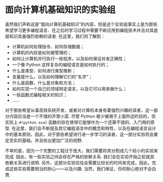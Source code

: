 # 面向计算机基础知识的实验组

虽然我们声称这是“面向计算机基础知识”的内容，但是这个实验组事实上是为那些希望学习更多编程语言、在之后的学习过程中需要不断应用到编程技术并且对其底层知识具备强烈依赖的读者. 在这里，我们将了解到：

- 计算机如何处理指令、如何存储数据；
- 计算机的内存是如何被管理的；
- 如何让计算机并行执行一些程序，以及如何保证并发正确性；
- 一个像 Python 这样复杂的编程语言是如何执行的；
- 什么是类型、如何进行类型推断；
- 变量是什么，以及如何理解它们的“名字”；
- 什么是函数、什么是对象和方法；
- 如何实现一个自己的领域特定语言，以及它可以用来做什么；
- 一些函数式编程相关的知识；
- ……

对于那些希望从事高效系统开发，或者对计算机本身有着强烈兴趣的读者，这一部分内容应当是一个不错的开胃小菜. 尽管 Python 极少被用于上面所述的目的，但实际上 `#!python eval` 函数的存在使得它能够作为一个还算不错的、入门用的原型. 在这里，我们会不断提及其它编程语言中的概念和特性，以及在编程语言设计中的基本原则，因此，对于那些希望进行进一步学习的读者，这一部分实验将会奠定坚实的基础，并且给出更加广泛的视野. 

不幸的是，因为一个完整的工程过于庞大，我们需要将其分割成几个较小的实验来完成. 因此，有一些实验之间会存在严格的依赖关系. 我们会在实验开始之前就其依赖关系进行说明. 另外，这部分实验往往会需要比较长的时间来完成，因此，完成这些实验需要相当的耐心——以及兴趣. 当然，我们保证，你的耐心绝对不会白费.
